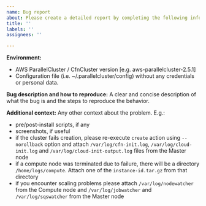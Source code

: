 ```yaml
---
name: Bug report
about: Please create a detailed report by completing the following information
title: ''
labels: ''
assignees: ''

---
```


**Environment:**
 - AWS ParallelCluster / CfnCluster version [e.g. aws-parallelcluster-2.5.1]
 - Configuration file (i.e. ~/.parallelcluster/config) without any credentials or personal data.

**Bug description and how to reproduce:**
A clear and concise description of what the bug is and the steps to reproduce the behavior.

**Additional context:**
Any other context about the problem. E.g.:
 - pre/post-install scripts, if any
 - screenshots, if useful
 - if the cluster fails creation, please re-execute `create` action using `--norollback` option and attach `/var/log/cfn-init.log`, `/var/log/cloud-init.log` and `/var/log/cloud-init-output.log` files from the Master node
 - if a compute node was terminated due to failure, there will be a directory `/home/logs/compute`. Attach one of the `instance-id.tar.gz` from that directory
 - if you encounter scaling problems please attach `/var/log/nodewatcher` from the Compute node and `/var/log/jobwatcher` and `/var/log/sqswatcher` from the Master node
